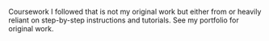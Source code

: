 Coursework I followed that is not my original work but either from or heavily reliant on step-by-step instructions and tutorials.
See my portfolio for original work.
